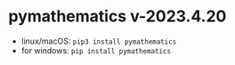 # pymathematics v-2023.4.20

* linux/macOS: `pip3 install pymathematics`
* for windows: `pip install pymathematics`